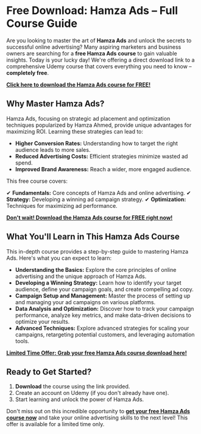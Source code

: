 # Free Download: Hamza Ads – Full Course Guide

Are you looking to master the art of **Hamza Ads** and unlock the secrets to successful online advertising? Many aspiring marketers and business owners are searching for a **free Hamza Ads course** to gain valuable insights. Today is your lucky day! We're offering a direct download link to a comprehensive Udemy course that covers everything you need to know – **completely free**.

[**Click here to download the Hamza Ads course for FREE!**](https://udemywork.com/hamza-ads)

## Why Master Hamza Ads?

Hamza Ads, focusing on strategic ad placement and optimization techniques popularized by Hamza Ahmed, provide unique advantages for maximizing ROI. Learning these strategies can lead to:

*   **Higher Conversion Rates:** Understanding how to target the right audience leads to more sales.
*   **Reduced Advertising Costs:** Efficient strategies minimize wasted ad spend.
*   **Improved Brand Awareness:** Reach a wider, more engaged audience.

This free course covers:

✔  **Fundamentals:** Core concepts of Hamza Ads and online advertising.
✔  **Strategy:** Developing a winning ad campaign strategy.
✔  **Optimization:** Techniques for maximizing ad performance.

[**Don't wait! Download the Hamza Ads course for FREE right now!**](https://udemywork.com/hamza-ads)

## What You'll Learn in This Hamza Ads Course

This in-depth course provides a step-by-step guide to mastering Hamza Ads. Here's what you can expect to learn:

*   **Understanding the Basics:** Explore the core principles of online advertising and the unique approach of Hamza Ads.
*   **Developing a Winning Strategy:** Learn how to identify your target audience, define your campaign goals, and create compelling ad copy.
*   **Campaign Setup and Management:** Master the process of setting up and managing your ad campaigns on various platforms.
*   **Data Analysis and Optimization:** Discover how to track your campaign performance, analyze key metrics, and make data-driven decisions to optimize your results.
*   **Advanced Techniques:** Explore advanced strategies for scaling your campaigns, retargeting potential customers, and leveraging automation tools.

[**Limited Time Offer: Grab your free Hamza Ads course download here!**](https://udemywork.com/hamza-ads)

## Ready to Get Started?

1.  **Download** the course using the link provided.
2.  Create an account on Udemy (if you don't already have one).
3.  Start learning and unlock the power of Hamza Ads.

Don't miss out on this incredible opportunity to **[get your free Hamza Ads course now](https://udemywork.com/hamza-ads)** and take your online advertising skills to the next level! This offer is available for a limited time only.
